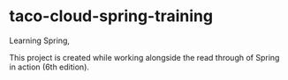 # taco-cloud-spring-training
Learning Spring,

This project is created while working alongside the read through of Spring in action (6th edition).
